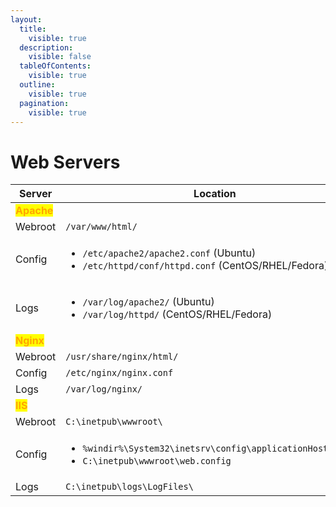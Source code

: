 ```yaml
---
layout:
  title:
    visible: true
  description:
    visible: false
  tableOfContents:
    visible: true
  outline:
    visible: true
  pagination:
    visible: true
---
```


# Web Servers

<table><thead><tr><th width="122">Server</th><th>Location</th></tr></thead><tbody><tr><td><mark style="color:orange;"><strong>Apache</strong></mark></td><td></td></tr><tr><td>Webroot</td><td><code>/var/www/html/</code></td></tr><tr><td>Config</td><td><ul><li><code>/etc/apache2/apache2.conf</code> (Ubuntu)</li><li><code>/etc/httpd/conf/httpd.conf</code> (CentOS/RHEL/Fedora)</li></ul></td></tr><tr><td>Logs</td><td><ul><li><code>/var/log/apache2/</code> (Ubuntu)</li><li><code>/var/log/httpd/</code> (CentOS/RHEL/Fedora)</li></ul></td></tr><tr><td><mark style="color:orange;"><strong>Nginx</strong></mark></td><td></td></tr><tr><td>Webroot</td><td><code>/usr/share/nginx/html/</code></td></tr><tr><td>Config</td><td><code>/etc/nginx/nginx.conf</code></td></tr><tr><td>Logs</td><td><code>/var/log/nginx/</code></td></tr><tr><td><mark style="color:orange;"><strong>IIS</strong></mark></td><td></td></tr><tr><td>Webroot</td><td><code>C:\inetpub\wwwroot\</code></td></tr><tr><td>Config</td><td><ul><li><code>%windir%\System32\inetsrv\config\applicationHost.config</code></li><li><code>C:\inetpub\wwwroot\web.config</code></li></ul></td></tr><tr><td>Logs</td><td><code>C:\inetpub\logs\LogFiles\</code></td></tr></tbody></table>
